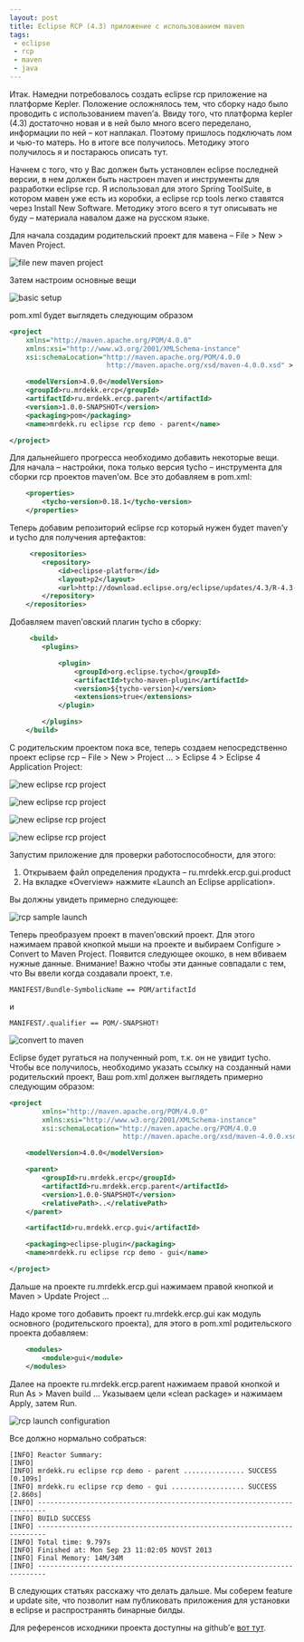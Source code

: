```yaml
---
layout: post
title: Eclipse RCP (4.3) приложение с использованием maven
tags:
 - eclipse
 - rcp
 - maven
 - java
---
```


Итак. Намедни потребовалось создать eclipse rcp приложение на платформе Kepler. Положение осложнялось тем, что сборку надо было проводить с использованием maven’а. Ввиду того, что платформа kepler (4.3) достаточно новая и в ней было много всего переделано, информации по ней – кот наплакал. Поэтому пришлось подключать лом и чью-то матерь. Но в итоге все получилось. Методику этого получилось я и постараюсь описать тут.

Начнем с того, что у Вас должен быть установлен eclipse последней версии, в нем должен быть настроен maven и инструменты для разработки eclipse rcp. Я использовал для этого Spring ToolSuite, в котором мавен уже есть из коробки, а eclipse rcp tools легко ставятся через Install New Software. Методику этого всего я тут описывать не буду – материала навалом даже на русском языке.

Для начала создадим родительский проект для мавена – File > New > Maven Project.

![file new maven project](/media/images/ercp1_1.png)

Затем настроим основные вещи

![basic setup](/media/images/ercp1_2.png)

pom.xml будет выглядеть следующим образом

``` xml
<project
    xmlns="http://maven.apache.org/POM/4.0.0"
    xmlns:xsi="http://www.w3.org/2001/XMLSchema-instance"
    xsi:schemaLocation="http://maven.apache.org/POM/4.0.0
                        http://maven.apache.org/xsd/maven-4.0.0.xsd" >

    <modelVersion>4.0.0</modelVersion>
    <groupId>ru.mrdekk.ercp</groupId>
    <artifactId>ru.mrdekk.ercp.parent</artifactId>
    <version>1.0.0-SNAPSHOT</version>
    <packaging>pom</packaging>
    <name>mrdekk.ru eclipse rcp demo - parent</name>

</project>
```

Для дальнейшего прогресса необходимо добавить некоторые вещи. Для начала – настройки, пока только версия tycho – инструмента для сборки rcp проектов maven’ом. Все это добавляем в pom.xml:

``` xml
    <properties>
        <tycho-version>0.18.1</tycho-version>
    </properties>
```

Теперь добавим репозиторий eclipse rcp который нужен будет maven’у и tycho для получения артефактов:

``` xml
     <repositories>
        <repository>
            <id>eclipse-platform</id>
            <layout>p2</layout>
            <url>http://download.eclipse.org/eclipse/updates/4.3/R-4.3-201306052000</url>
        </repository>
    </repositories>
```

Добавляем maven’овский плагин tycho в сборку:

``` xml
     <build>
        <plugins>

            <plugin>
                <groupId>org.eclipse.tycho</groupId>
                <artifactId>tycho-maven-plugin</artifactId>
                <version>${tycho-version}</version>
                <extensions>true</extensions>
            </plugin>

        </plugins>
    </build>
```

C родительским проектом пока все, теперь создаем непосредственно проект eclipse rcp – File > New > Project … > Eclipse 4 > Eclipse 4 Application Project:

![new eclipse rcp project](/media/images/ercp1_3.png)

![new eclipse rcp project](/media/images/ercp1_4.png)

![new eclipse rcp project](/media/images/ercp1_5.png)

![new eclipse rcp project](/media/images/ercp1_6.png)

Запустим приложение для проверки работоспособности, для этого:

 1. Открываем файл определения продукта – ru.mrdekk.ercp.gui.product
 2. На вкладке «Overview» нажмите «Launch an Eclipse application».

Вы должны увидеть примерно следующее:

![rcp sample launch](/media/images/ercp1_7.png)

Теперь преобразуем проект в maven’овский проект. Для этого нажимаем правой кнопкой мыши на проекте и выбираем Configure > Convert to Maven Project. Появится следующее окошко, в нем вбиваем нужные данные. Внимание! Важно чтобы эти данные совпадали с тем, что Вы ввели когда создавали проект, т.е.

```
MANIFEST/Bundle-SymbolicName == POM/artifactId
```

и

```
MANIFEST/.qualifier == POM/-SNAPSHOT!
```

![convert to maven](/media/images/ercp1_8.png)

Eclipse будет ругаться на полученный pom, т.к. он не увидит tycho. Чтобы все получилось, необходимо указать ссылку на созданный нами родительский проект, Ваш pom.xml должен выглядеть примерно следующим образом:

``` xml
<project
        xmlns="http://maven.apache.org/POM/4.0.0"
        xmlns:xsi="http://www.w3.org/2001/XMLSchema-instance"
        xsi:schemaLocation="http://maven.apache.org/POM/4.0.0
                            http://maven.apache.org/xsd/maven-4.0.0.xsd" >

    <modelVersion>4.0.0</modelVersion>

    <parent>
        <groupId>ru.mrdekk.ercp</groupId>
        <artifactId>ru.mrdekk.ercp.parent</artifactId>
        <version>1.0.0-SNAPSHOT</version>
        <relativePath>..</relativePath>
    </parent>

    <artifactId>ru.mrdekk.ercp.gui</artifactId>

    <packaging>eclipse-plugin</packaging>
    <name>mrdekk.ru eclipse rcp demo - gui</name>

</project>
```

Дальше на проекте ru.mrdekk.ercp.gui нажимаем правой кнопкой и Maven > Update Project ...

Надо кроме того добавить проект ru.mrdekk.ercp.gui как модуль основного (родительского проекта), для этого в pom.xml родительского проекта добавляем:

``` xml
    <modules>
        <module>gui</module>
    </modules>
```

Далее на проекте ru.mrdekk.ercp.parent нажимаем правой кнопкой и Run As > Maven build ... Указываем цели «clean package» и нажимаем Apply, затем Run.

![rcp launch configuration](/media/images/ercp1_9.png)

Все должно нормально собраться:

```
[INFO] Reactor Summary:
[INFO]
[INFO] mrdekk.ru eclipse rcp demo - parent ............... SUCCESS [0.109s]
[INFO] mrdekk.ru eclipse rcp demo - gui .................. SUCCESS [2.860s]
[INFO] ------------------------------------------------------------------------
[INFO] BUILD SUCCESS
[INFO] ------------------------------------------------------------------------
[INFO] Total time: 9.797s
[INFO] Finished at: Mon Sep 23 11:02:05 NOVST 2013
[INFO] Final Memory: 14M/34M
[INFO] ------------------------------------------------------------------------
```

В следующих статьях расскажу что делать дальше. Мы соберем feature и update site, что позволит нам публиковать приложения для установки в eclipse и распространять бинарные билды.

Для референсов исходники проекта доступны на github’е [вот тут](https://github.com/mrdekk/ercp).
